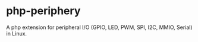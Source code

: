 # php-periphery
A php extension for peripheral I/O (GPIO, LED, PWM, SPI, I2C, MMIO, Serial) in Linux.
